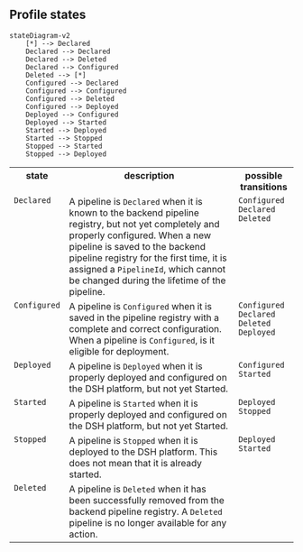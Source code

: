 ## Profile states

```mermaid
stateDiagram-v2
    [*] --> Declared
    Declared --> Declared
    Declared --> Deleted
    Declared --> Configured
    Deleted --> [*]
    Configured --> Declared
    Configured --> Configured
    Configured --> Deleted
    Configured --> Deployed
    Deployed --> Configured
    Deployed --> Started
    Started --> Deployed
    Started --> Stopped
    Stopped --> Started
    Stopped --> Deployed
```

<table>
    <tr style="vertical-align: top;">
        <th>state</th>
        <th>description</th>
        <th>possible transitions</th>
    </tr>
    <tr style="vertical-align: top;">
        <td><code>Declared</code></td>
        <td>
            A pipeline is <code>Declared</code> when it is known to the backend 
            pipeline registry, but not yet completely and properly configured. 
            When a new pipeline is saved to the backend pipeline registry 
            for the first time, it is assigned a <code>PipelineId</code>, 
            which cannot be changed during the lifetime of the pipeline.
        </td>
        <td>
            <code>Configured</code><br/>
            <code>Declared</code><br/>
            <code>Deleted</code>
        </td>
    </tr>
    <tr style="vertical-align: top;">
        <td><code>Configured</code></td>
        <td>
            A pipeline is <code>Configured</code> when it is saved in the pipeline registry 
            with a complete and correct configuration. When a pipeline is <code>Configured</code>, 
            is it eligible for deployment.
        </td>
        <td>
            <code>Configured</code><br/>
            <code>Declared</code><br/>
            <code>Deleted</code><br/>
            <code>Deployed</code>
        </td>
    </tr>
    <tr style="vertical-align: top;">
        <td><code>Deployed</code></td>
        <td>
            A pipeline is <code>Deployed</code> when it is properly deployed and configured 
            on the DSH platform, but not yet Started.
        </td>
        <td>
            <code>Configured</code><br/>
            <code>Started</code>
        </td>
    </tr>
    <tr style="vertical-align: top;">
        <td><code>Started</code></td>
        <td>
            A pipeline is <code>Started</code> when it is properly deployed and configured 
            on the DSH platform, but not yet Started.
        </td>
        <td>
            <code>Deployed</code><br/>
            <code>Stopped</code>
        </td>
    </tr>
    <tr style="vertical-align: top;">
        <td><code>Stopped</code></td>
        <td>
            A pipeline is <code>Stopped</code> when it is deployed to the DSH platform. This does not mean that it is already started.
        </td>
        <td>
            <code>Deployed</code><br/>
            <code>Started</code>
        </td>
    </tr>
    <tr style="vertical-align: top;">
        <td><code>Deleted</code></td>
        <td>
            A pipeline is <code>Deleted</code> when it has been successfully removed from the 
            backend pipeline registry. A <code>Deleted</code> pipeline is no longer available
            for any action.
        </td>
        <td></td>
    </tr>
</table>
